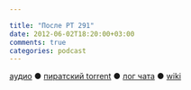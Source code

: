 ```yaml
---

title: "После РТ 291"
date: 2012-06-02T18:20:00+03:00
comments: true
categories: podcast
---
```

[аудио](http://cdn.radio-t.com/rt291post.mp3) ● [пиратский torrent](http://pirates.radio-t.com/torrents/rt291post.mp3.torrent) ● [лог чата](http://chat.radio-t.com/logs/radio-t-291.html) ● [wiki](http://wiki.radio-t.com/%D0%9F%D0%BE%D1%81%D0%BB%D0%B5_%D0%A0%D0%A2_291)<audio src="http://cdn.radio-t.com/rt291post.mp3" preload="none">
